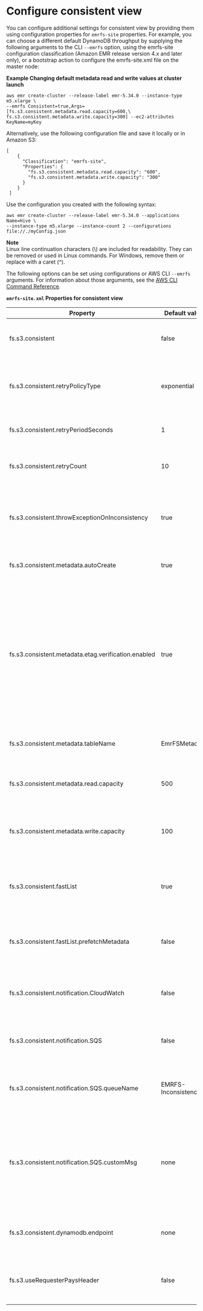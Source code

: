 # Configure consistent view<a name="emrfs-configure-consistent-view"></a>

You can configure additional settings for consistent view by providing them using configuration properties for `emrfs-site` properties\. For example, you can choose a different default DynamoDB throughput by supplying the following arguments to the CLI `--emrfs` option, using the emrfs\-site configuration classification \(Amazon EMR release version 4\.x and later only\), or a bootstrap action to configure the emrfs\-site\.xml file on the master node:

**Example Changing default metadata read and write values at cluster launch**  

```
aws emr create-cluster --release-label emr-5.34.0 --instance-type m5.xlarge \
--emrfs Consistent=true,Args=[fs.s3.consistent.metadata.read.capacity=600,\
fs.s3.consistent.metadata.write.capacity=300] --ec2-attributes KeyName=myKey
```

Alternatively, use the following configuration file and save it locally or in Amazon S3:

```
[
    {
      "Classification": "emrfs-site",
      "Properties": {
        "fs.s3.consistent.metadata.read.capacity": "600",
        "fs.s3.consistent.metadata.write.capacity": "300"
      }
    }
 ]
```

Use the configuration you created with the following syntax:

```
aws emr create-cluster --release-label emr-5.34.0 --applications Name=Hive \
--instance-type m5.xlarge --instance-count 2 --configurations file://./myConfig.json
```

**Note**  
Linux line continuation characters \(\\\) are included for readability\. They can be removed or used in Linux commands\. For Windows, remove them or replace with a caret \(^\)\.

The following options can be set using configurations or AWS CLI `--emrfs` arguments\. For information about those arguments, see the [AWS CLI Command Reference](https://docs.aws.amazon.com/cli/latest/reference/)\.


**`emrfs-site.xml` Properties for consistent view**  

| Property  | Default value | Description  | 
| --- | --- | --- | 
| fs\.s3\.consistent | false |  When set to **true**, this property configures EMRFS to use DynamoDB to provide consistency\.  | 
| fs\.s3\.consistent\.retryPolicyType | exponential | This property identifies the policy to use when retrying for consistency issues\. Options include: exponential, fixed, or none\. | 
| fs\.s3\.consistent\.retryPeriodSeconds | 1 | This property sets the length of time to wait between consistency retry attempts\. | 
| fs\.s3\.consistent\.retryCount | 10 | This property sets the maximum number of retries when inconsistency is detected\. | 
| fs\.s3\.consistent\.throwExceptionOnInconsistency | true | This property determines whether to throw or log a consistency exception\. When set to true, a ConsistencyException is thrown\. | 
| fs\.s3\.consistent\.metadata\.autoCreate | true | When set to true, this property enables automatic creation of metadata tables\. | 
| fs\.s3\.consistent\.metadata\.etag\.verification\.enabled | true | With Amazon EMR 5\.29\.0, this property is enabled by default\. When enabled, EMRFS uses S3 ETags to verify that objects being read are the latest available version\. This feature is helpful for read\-after\-update use cases in which files on S3 are being overwritten while retaining the same name\. This ETag verification capability currently does not work with S3 Select\. | 
| fs\.s3\.consistent\.metadata\.tableName | EmrFSMetadata | This property specifies the name of the metadata table in DynamoDB\. | 
| fs\.s3\.consistent\.metadata\.read\.capacity | 500 | This property specifies the DynamoDB read capacity to provision when the metadata table is created\. | 
| fs\.s3\.consistent\.metadata\.write\.capacity | 100 | This property specifies the DynamoDB write capacity to provision when the metadata table is created\. | 
| fs\.s3\.consistent\.fastList | true | When set to true, this property uses multiple threads to list a directory \(when necessary\)\. Consistency must be enabled in order to use this property\. | 
| fs\.s3\.consistent\.fastList\.prefetchMetadata | false | When set to true, this property enables metadata prefetching for directories containing more than 20,000 items\. | 
| fs\.s3\.consistent\.notification\.CloudWatch | false | When set to true, CloudWatch metrics are enabled for FileSystem API calls that fail due to Amazon S3 eventual consistency issues\. | 
| fs\.s3\.consistent\.notification\.SQS | false | When set to true, eventual consistency notifications are pushed to an Amazon SQS queue\. | 
| fs\.s3\.consistent\.notification\.SQS\.queueName | EMRFS\-Inconsistency\-<jobFlowId> | Changing this property allows you to specify your own SQS queue name for messages regarding Amazon S3 eventual consistency issues\. | 
| fs\.s3\.consistent\.notification\.SQS\.customMsg | none | This property allows you to specify custom information included in SQS messages regarding Amazon S3 eventual consistency issues\. If a value is not specified for this property, the corresponding field in the message is empty\.  | 
| fs\.s3\.consistent\.dynamodb\.endpoint | none | This property allows you to specify a custom DynamoDB endpoint for your consistent view metadata\. | 
| fs\.s3\.useRequesterPaysHeader | false | When set to true, this property allows Amazon S3 requests to buckets with the request payer option enabled\.  | 